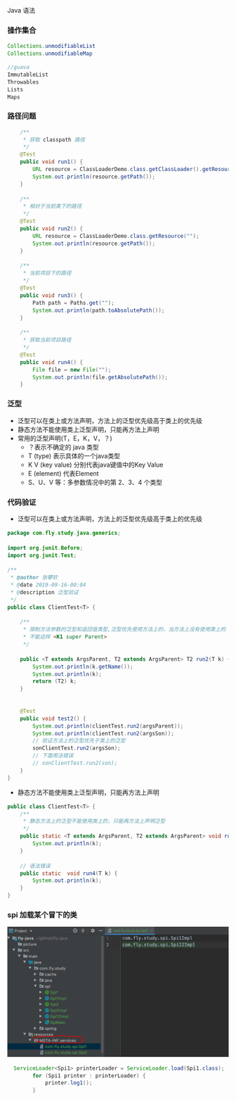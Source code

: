 Java 语法
### 操作集合
```java
Collections.unmodifiableList
Collections.unmodifiableMap

```
```java
//guava 
ImmutableList
Throwables
Lists
Maps
```




### 路径问题
```java
    /**
     * 获取 classpath 路径
     */
    @Test
    public void run1() {
        URL resource = ClassLoaderDemo.class.getClassLoader().getResource("");
        System.out.println(resource.getPath());
    }
    
    /**
     * 相对于当前类下的路径
     */
    @Test
    public void run2() {
        URL resource = ClassLoaderDemo.class.getResource("");
        System.out.println(resource.getPath());
    }

    /**
     * 当前项目下的路径
     */
    @Test
    public void run3() {
        Path path = Paths.get("");
        System.out.println(path.toAbsolutePath());
    }

    /**
     * 获取当前项目路径
     */
    @Test
    public void run4() {
        File file = new File("");
        System.out.println(file.getAbsolutePath());
    }
```


### 泛型

- 泛型可以在类上或方法声明，方法上的泛型优先级高于类上的优先级
- 静态方法不能使用类上泛型声明，只能再方法上声明
- 常用的泛型声明(T，E，K，V，？)
  - ？表示不确定的 java 类型
  - T (type) 表示具体的一个java类型
  - K V (key value) 分别代表java键值中的Key Value
  - E (element) 代表Element
  - S、U、V 等：多参数情况中的第 2、3、4 个类型

### 代码验证

- 泛型可以在类上或方法声明，方法上的泛型优先级高于类上的优先级

```java
package com.fly.study.java.generics;

import org.junit.Before;
import org.junit.Test;

/**
 * @author 张攀钦
 * @date 2019-09-16-00:04
 * @description 泛型验证
 */
public class ClientTest<T> {

    /**
     * 限制方法参数的泛型和返回值类型,泛型优先使用方法上的，当方法上没有使用类上的
     * 不能这样 <K1 super Parent>
     */

    public <T extends ArgsParent, T2 extends ArgsParent> T2 run2(T k) {
        System.out.println(k.getName());
        System.out.println(k);
        return (T2) k;
    }
  

    @Test
    public void test2() {
        System.out.println(clientTest.run2(argsParent));
        System.out.println(clientTest.run2(argsSon));
        // 验证方法上的泛型优先于类上的泛型
        sonClientTest.run2(argsSon);
        // 下面用法错误
        // sonClientTest.run2(son);
    }
}

```

- 静态方法不能使用类上泛型声明，只能再方法上声明

```java
public class ClientTest<T> {
    /**
     * 静态方法上的泛型不能使用类上的，只能再方法上声明泛型
     */
    public static <T extends ArgsParent, T2 extends ArgsParent> void run4(T k) {
        System.out.println(k);
    }
  	
  	// 语法错误
    public static  void run4(T k) {
        System.out.println(k);
    }
}
```
### spi 加载某个冒下的类

![1575111308178](picture/spi.jpg)

```java
  ServiceLoader<Spi1> printerLoader = ServiceLoader.load(Spi1.class);
        for (Spi1 printer : printerLoader) {
            printer.log1();
        }
```
